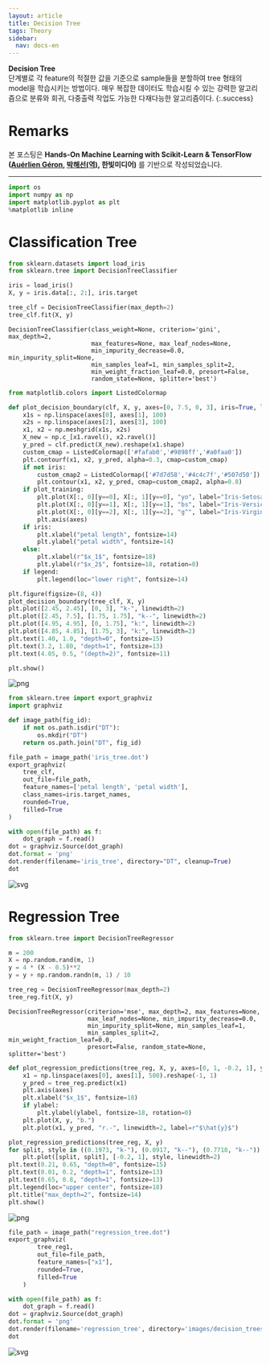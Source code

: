 ```yaml
---
layout: article
title: Decision Tree
tags: Theory
sidebar:
  nav: docs-en
---
```


**Decision Tree** <br> 단계별로 각 feature의 적절한 값을 기준으로 sample들을 분할하여 tree 형태의 model을 학습시키는 방법이다. 매우 복잡한 데이터도 학습시킬 수 있는 강력한 알고리즘으로 분류와 회귀, 다중출력 작업도 가능한 다재다능한 알고리즘이다.
{:.success}

<!--more-->

# Remarks
본 포스팅은 **Hands-On Machine Learning with Scikit-Learn & TensorFlow ([Auérlien Géron](/images/dt_files/https://github.com/ageron/handson-ml), [박해선(역)](/images/dt_files/https://github.com/rickiepark/handson-ml), 한빛미디어)** 를 기반으로 작성되었습니다.

---

```python
import os
import numpy as np
import matplotlib.pyplot as plt
%matplotlib inline
```

# Classification Tree


```python
from sklearn.datasets import load_iris
from sklearn.tree import DecisionTreeClassifier

iris = load_iris()
X, y = iris.data[:, 2:], iris.target

tree_clf = DecisionTreeClassifier(max_depth=2)
tree_clf.fit(X, y)
```




    DecisionTreeClassifier(class_weight=None, criterion='gini', max_depth=2,
                           max_features=None, max_leaf_nodes=None,
                           min_impurity_decrease=0.0, min_impurity_split=None,
                           min_samples_leaf=1, min_samples_split=2,
                           min_weight_fraction_leaf=0.0, presort=False,
                           random_state=None, splitter='best')




```python
from matplotlib.colors import ListedColormap

def plot_decision_boundary(clf, X, y, axes=[0, 7.5, 0, 3], iris=True, legend=False, plot_training=True):
    x1s = np.linspace(axes[0], axes[1], 100)
    x2s = np.linspace(axes[2], axes[3], 100)
    x1, x2 = np.meshgrid(x1s, x2s)
    X_new = np.c_[x1.ravel(), x2.ravel()]
    y_pred = clf.predict(X_new).reshape(x1.shape)
    custom_cmap = ListedColormap(['#fafab0','#9898ff','#a0faa0'])
    plt.contourf(x1, x2, y_pred, alpha=0.3, cmap=custom_cmap)
    if not iris:
        custom_cmap2 = ListedColormap(['#7d7d58','#4c4c7f','#507d50'])
        plt.contour(x1, x2, y_pred, cmap=custom_cmap2, alpha=0.8)
    if plot_training:
        plt.plot(X[:, 0][y==0], X[:, 1][y==0], "yo", label="Iris-Setosa")
        plt.plot(X[:, 0][y==1], X[:, 1][y==1], "bs", label="Iris-Versicolor")
        plt.plot(X[:, 0][y==2], X[:, 1][y==2], "g^", label="Iris-Virginica")
        plt.axis(axes)
    if iris:
        plt.xlabel("petal length", fontsize=14)
        plt.ylabel("petal width", fontsize=14)
    else:
        plt.xlabel(r"$x_1$", fontsize=18)
        plt.ylabel(r"$x_2$", fontsize=18, rotation=0)
    if legend:
        plt.legend(loc="lower right", fontsize=14)

plt.figure(figsize=(8, 4))
plot_decision_boundary(tree_clf, X, y)
plt.plot([2.45, 2.45], [0, 3], "k-", linewidth=2)
plt.plot([2.45, 7.5], [1.75, 1.75], "k--", linewidth=2)
plt.plot([4.95, 4.95], [0, 1.75], "k:", linewidth=2)
plt.plot([4.85, 4.85], [1.75, 3], "k:", linewidth=2)
plt.text(1.40, 1.0, "depth=0", fontsize=15)
plt.text(3.2, 1.80, "depth=1", fontsize=13)
plt.text(4.05, 0.5, "(depth=2)", fontsize=11)

plt.show()
```


![png](/images/dt_files/output_3_0.png)



```python
from sklearn.tree import export_graphviz
import graphviz

def image_path(fig_id):
    if not os.path.isdir("DT"):
        os.mkdir("DT")
    return os.path.join("DT", fig_id)

file_path = image_path('iris_tree.dot')
export_graphviz(
    tree_clf,
    out_file=file_path,
    feature_names=['petal length', 'petal width'],
    class_names=iris.target_names,
    rounded=True,
    filled=True
)

with open(file_path) as f:
    dot_graph = f.read()
dot = graphviz.Source(dot_graph)
dot.format = 'png'
dot.render(filename='iris_tree', directory="DT", cleanup=True)
dot
```




![svg](/images/dt_files/output_4_0.svg)



# Regression Tree


```python
from sklearn.tree import DecisionTreeRegressor

m = 200
X = np.random.rand(m, 1)
y = 4 * (X - 0.5)**2
y = y + np.random.randn(m, 1) / 10

tree_reg = DecisionTreeRegressor(max_depth=2)
tree_reg.fit(X, y)
```




    DecisionTreeRegressor(criterion='mse', max_depth=2, max_features=None,
                          max_leaf_nodes=None, min_impurity_decrease=0.0,
                          min_impurity_split=None, min_samples_leaf=1,
                          min_samples_split=2, min_weight_fraction_leaf=0.0,
                          presort=False, random_state=None, splitter='best')




```python
def plot_regression_predictions(tree_reg, X, y, axes=[0, 1, -0.2, 1], ylabel="$y$"):
    x1 = np.linspace(axes[0], axes[1], 500).reshape(-1, 1)
    y_pred = tree_reg.predict(x1)
    plt.axis(axes)
    plt.xlabel("$x_1$", fontsize=18)
    if ylabel:
        plt.ylabel(ylabel, fontsize=18, rotation=0)
    plt.plot(X, y, "b.")
    plt.plot(x1, y_pred, "r.-", linewidth=2, label=r"$\hat{y}$")

plot_regression_predictions(tree_reg, X, y)
for split, style in ((0.1973, "k-"), (0.0917, "k--"), (0.7718, "k--")):
    plt.plot([split, split], [-0.2, 1], style, linewidth=2)
plt.text(0.21, 0.65, "depth=0", fontsize=15)
plt.text(0.01, 0.2, "depth=1", fontsize=13)
plt.text(0.65, 0.8, "depth=1", fontsize=13)
plt.legend(loc="upper center", fontsize=18)
plt.title("max_depth=2", fontsize=14)
plt.show()
```


![png](/images/dt_files/output_7_0.png)



```python
file_path = image_path("regression_tree.dot")
export_graphviz(
        tree_reg1,
        out_file=file_path,
        feature_names=["x1"],
        rounded=True,
        filled=True
    )

with open(file_path) as f:
    dot_graph = f.read()
dot = graphviz.Source(dot_graph)
dot.format = 'png'
dot.render(filename='regression_tree', directory='images/decision_trees', cleanup=True)
dot
```




![svg](/images/dt_files/output_8_0.svg)
